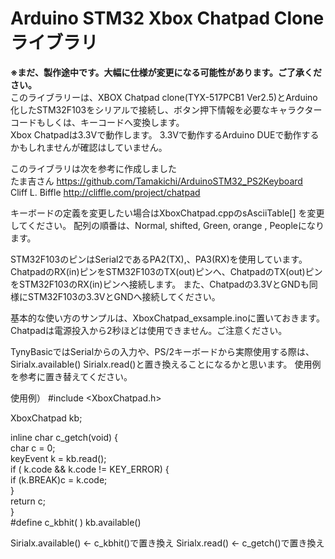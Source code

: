 # Arduino STM32 Xbox Chatpad Clone ライブラリ   
**※まだ、製作途中です。大幅に仕様が変更になる可能性があります。ご了承ください。**  
このライブラリーは、XBOX Chatpad clone(TYX-517PCB1 Ver2.5)とArduino化したSTM32F103をシリアルで接続し、ボタン押下情報を必要なキャラクターコードもしくは、キーコードへ変換します。  
Xbox Chatpadは3.3Vで動作します。
3.3Vで動作するArduino DUEで動作するかもしれませんが確認はしていません。

このライブラリは次を参考に作成しました  
	たま吉さん      https://github.com/Tamakichi/ArduinoSTM32_PS2Keyboard  
	Cliff L. Biffle http://cliffle.com/project/chatpad  
  
  
キーボードの定義を変更したい場合はXboxChatpad.cppのsAsciiTable[] を変更してください。
配列の順番は、Normal, shifted, Green, orange , Peopleになります。

STM32F103のピンはSerial2であるPA2(TX),、PA3(RX)を使用しています。 
ChatpadのRX(in)ピンをSTM32F103のTX(out)ピンへ、ChatpadのTX(out)ピンをSTM32F103のRX(in)ピンへ接続します。 
また、Chatpadの3.3VとGNDも同様にSTM32F103の3.3VとGNDへ接続してください。 

基本的な使い方のサンプルは、XboxChatpad_exsample.inoに置いておきます。 
Chatpadは電源投入から2秒ほどは使用できません。ご注意ください。 

TynyBasicではSerialからの入力や、PS/2キーボードから実際使用する際は、Sirialx.available() Sirialx.read()と置き換えることになるかと思います。 
使用例を参考に置き替えてください。 

使用例）
#include <XboxChatpad.h>  

XboxChatpad kb;  

inline char c_getch(void) {  
  char c = 0;  
  keyEvent k = kb.read();  
  if ( k.code && k.code != KEY_ERROR) {  
     if (k.BREAK)c = k.code;  
  }  
  return c;  
}  
#define c_kbhit( ) kb.available()  


Sirialx.available() ← c_kbhit()で置き換え 
Sirialx.read()      ← c_getch()で置き換え 
